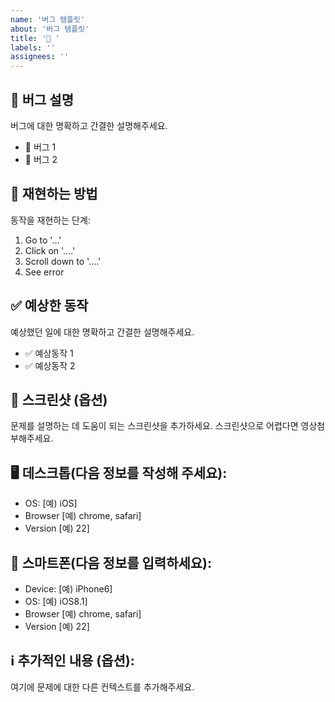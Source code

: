 ```yaml
---
name: '버그 템플릿'
about: '버그 템플릿'
title: '🐛 '
labels: ''
assignees: ''
---
```


## 🐛 버그 설명

버그에 대한 명확하고 간결한 설명해주세요.

-   🐛 버그 1
-   🐛 버그 2

## 🔄 재현하는 방법

동작을 재현하는 단계:

1. Go to '...'
2. Click on '....'
3. Scroll down to '....'
4. See error

## ✅ 예상한 동작

예상했던 일에 대한 명확하고 간결한 설명해주세요.

-   ✅ 예상동작 1
-   ✅ 예상동작 2

## 📸 스크린샷 (옵션)

문제를 설명하는 데 도움이 되는 스크린샷을 추가하세요. 스크린샷으로 어렵다면 영상첨부해주세요.

## 🖥️ 데스크톱(다음 정보를 작성해 주세요):

-   OS: [예) iOS]
-   Browser [예) chrome, safari]
-   Version [예) 22]

## 📱 스마트폰(다음 정보를 입력하세요):

-   Device: [예) iPhone6]
-   OS: [예) iOS8.1]
-   Browser [예) chrome, safari]
-   Version [예) 22]

## ℹ️ 추가적인 내용 (옵션):

여기에 문제에 대한 다른 컨텍스트를 추가해주세요.
